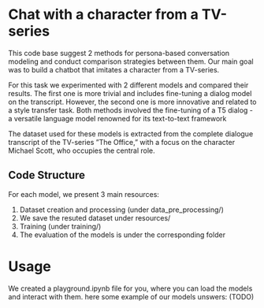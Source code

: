 # Chat with a character from a TV-series
This code base suggest 2 methods for persona-based conversation modeling and conduct comparison strategies between them. 
Our main goal was to build a chatbot that imitates a character from a TV-series. 

For this task we experimented with 2 different models and compared their results. 
The first one is more trivial and includes fine-tuning a dialog model on the transcript. 
However, the second one is more innovative and related to a style transfer task. 
Both methods involved the fine-tuning of a T5 dialog - a versatile language model renowned for its text-to-text framework

The dataset used for these models is extracted from the complete dialogue transcript of the TV-series ”The Office,” with a focus on the character Michael Scott, who occupies the central role.

## Code Structure
For each model, we present 3 main resources:
1. Dataset creation and processing (under data_pre_processing/)
2. We save the resuted dataset under resources/
3. Training (under training/)
4. The evaluation of the models is under the corresponding folder

# Usage
We created a playground.ipynb file for you, where you can load the models and interact with them.
here some example of our models unswers: (TODO)
